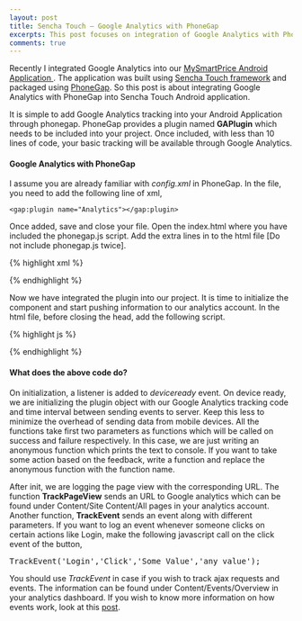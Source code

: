 ```yaml
---
layout: post
title: Sencha Touch – Google Analytics with PhoneGap
excerpts: This post focuses on integration of Google Analytics with PhoneGap into Sencha Touch android Application using plugin GAPlugin along with code snippets.
comments: true
---
```

Recently I integrated Google Analytics into our [MySmartPrice Android Application ](https://play.google.com/store/apps/details?id=com.MySmartPrice.MySmartPrice "MySmartPrice Android APP"). The application was built using [Sencha Touch framework](http://www.sencha.com/products/touch "Sencha Touch") and packaged using [PhoneGap](https://build.phonegap.com/ "PhoneGap"). So this post is about integrating Google Analytics with PhoneGap into Sencha Touch Android application. 

It is simple to add Google Analytics tracking into your Android Application through phonegap. PhoneGap provides a plugin named **GAPlugin** which needs to be included into your project. Once included, with less than 10 lines of code, your basic tracking will be available through Google Analytics.

#### Google Analytics with PhoneGap

I assume you are already familiar with _config.xml_ in PhoneGap. In the file, you need to add the following line of xml,

    <gap:plugin name="Analytics"></gap:plugin>

Once added, save and close your file. Open the index.html where you have included the phonegap.js script. Add the extra lines in to the html file [Do not include phonegap.js twice].

{% highlight xml %}
<script src="phonegap.js"></script>
<script src="GAPlugin.js"></script>
{% endhighlight %}

Now we have integrated the plugin into our project. It is time to initialize the component and start pushing information to our analytics account. In the html file, before closing the head, add the following script.

{% highlight js %}
<script type="text/javascript">
    var gaObj;
    function initialize() {
        document.addEventListener("deviceready", onDeviceReady, true);
    }
    function onDeviceReady() {
        gaObj = window.plugins.gaPlugin;
        gaObj.init( function() {console.log('success');}, function() {console.log('failed');}, "UA-12345678-1", 15);
        TrackPageView("androidapp/index.html");
    }
    function TrackEvent(category,action,label,value) {
        gaObj.trackEvent( function() {console.log('success');}, function() {console.log('failed');}, category, action, label, value);
    }
    function TrackPageView(pageurl) {
        gaObj.trackPage(function() {console.log('success');}, function() {console.log('failed');}, pageurl);
    }
</script>
{% endhighlight %}

#### What does the above code do?

On initialization, a listener is added to _deviceready_ event. On device ready, we are initializing the plugin object with our Google Analytics tracking code and time interval between sending events to server. Keep this less to minimize the overhead of sending data from mobile devices. All the functions take first two parameters as functions which will be called on success and failure respectively. In this case, we are just writing an anonymous function which prints the text to console. If you want to take some action based on the feedback, write a function and replace the anonymous function with the function name.

After init, we are logging the page view with the corresponding URL. The function **TrackPageView** sends an URL to Google analytics which can be found under Content/Site Content/All pages in your analytics account. Another function, **TrackEvent** sends an event along with different parameters. If you want to log an event whenever someone clicks on certain actions like Login, make the following javascript call on the click event of the button,

<pre lang="javascript">TrackEvent('Login','Click','Some Value','any value');</pre>

You should use _TrackEvent_ in case if you wish to track ajax requests and events. The information can be found under Content/Events/Overview in your analytics dashboard. If you wish to know more information on how events work, look at this [post](http://www.arunchinnachamy.com/google-analytics-track-ajax-requests/ "Google Analytics: Track Ajax Requests and Javascript"). 
